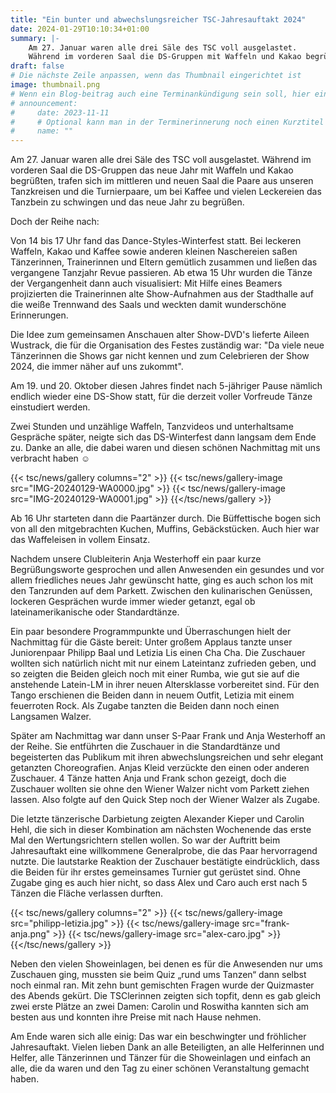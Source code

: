 ```yaml
---
title: "Ein bunter und abwechslungsreicher TSC-Jahresauftakt 2024"
date: 2024-01-29T10:10:34+01:00
summary: |-
    Am 27. Januar waren alle drei Säle des TSC voll ausgelastet.
    Während im vorderen Saal die DS-Gruppen mit Waffeln und Kakao begrüßten, schwangen die Mitglieger das Tanzbein.
draft: false
# Die nächste Zeile anpassen, wenn das Thumbnail eingerichtet ist
image: thumbnail.png
# Wenn ein Blog-beitrag auch eine Terminankündigung sein soll, hier eintragen:
# announcement:
#     date: 2023-11-11
#     # Optional kann man in der Terminerinnerung noch einen Kurztitel vergeben.
#     name: ""
---
```


Am 27. Januar waren alle drei Säle des TSC voll ausgelastet.
Während im vorderen Saal die DS-Gruppen das neue Jahr mit Waffeln und Kakao begrüßten, trafen sich im mittleren und neuen Saal die Paare aus unseren Tanzkreisen und die Turnierpaare, um bei Kaffee und vielen Leckereien das Tanzbein zu schwingen und das neue Jahr zu begrüßen.

Doch der Reihe nach: 

Von 14 bis 17 Uhr fand das Dance-Styles-Winterfest statt.
Bei leckeren Waffeln, Kakao und Kaffee sowie anderen kleinen Naschereien saßen Tänzerinnen, Trainerinnen und Eltern gemütlich zusammen und ließen das vergangene Tanzjahr Revue passieren.
Ab etwa 15 Uhr wurden die Tänze der Vergangenheit dann auch visualisiert:
Mit Hilfe eines Beamers projizierten die Trainerinnen alte Show-Aufnahmen aus der Stadthalle auf die weiße Trennwand des Saals und weckten damit wunderschöne Erinnerungen.

Die Idee zum gemeinsamen Anschauen alter Show-DVD's lieferte Aileen Wustrack, die für die Organisation des Festes zuständig war:
"Da viele neue Tänzerinnen die Shows gar nicht kennen und zum Celebrieren der Show 2024, die immer näher auf uns zukommt".

Am 19. und 20. Oktober diesen Jahres findet nach 5-jähriger Pause nämlich endlich wieder eine DS-Show statt, für die derzeit voller Vorfreude Tänze einstudiert werden. 

Zwei Stunden und unzählige Waffeln, Tanzvideos und unterhaltsame Gespräche später, neigte sich das DS-Winterfest dann langsam dem Ende zu.
Danke an alle, die dabei waren und diesen schönen Nachmittag mit uns verbracht haben ☺️

{{< tsc/news/gallery columns="2" >}}
    {{< tsc/news/gallery-image src="IMG-20240129-WA0000.jpg" >}}
    {{< tsc/news/gallery-image src="IMG-20240129-WA0001.jpg" >}}
{{</tsc/news/gallery >}}

Ab 16 Uhr starteten dann die Paartänzer durch.
Die Büffettische bogen sich von all den mitgebrachten Kuchen, Muffins, Gebäckstücken.
Auch hier war das Waffeleisen in vollem Einsatz.

Nachdem unsere Clubleiterin Anja Westerhoff ein paar kurze Begrüßungsworte gesprochen und allen Anwesenden ein gesundes und vor allem friedliches neues Jahr gewünscht hatte, ging es auch schon los mit den Tanzrunden auf dem Parkett.
Zwischen den kulinarischen Genüssen, lockeren Gesprächen wurde immer wieder getanzt, egal ob lateinamerikanische oder Standardtänze.

Ein paar besondere Programmpunkte und Überraschungen hielt der Nachmittag für die Gäste bereit:
Unter großem Applaus tanzte unser Juniorenpaar Philipp Baal und Letizia Lis einen Cha Cha.
Die Zuschauer wollten sich natürlich nicht mit nur einem Lateintanz zufrieden geben, und so zeigten die Beiden gleich noch mit einer Rumba, wie gut sie auf die anstehende Latein-LM in ihrer neuen Altersklasse vorbereitet sind.
Für den Tango erschienen die Beiden dann in neuem Outfit, Letizia mit einem feuerroten Rock.
Als Zugabe tanzten die Beiden dann noch einen Langsamen Walzer.

Später am Nachmittag war dann unser S-Paar Frank und Anja Westerhoff an der Reihe.
Sie entführten die Zuschauer in die Standardtänze und begeisterten das Publikum mit ihren abwechslungsreichen und sehr elegant getanzten Choreografien.
Anjas Kleid verzückte den einen oder anderen Zuschauer.
4 Tänze hatten Anja und Frank schon gezeigt, doch die Zuschauer wollten sie ohne den Wiener Walzer nicht vom Parkett ziehen lassen.
Also folgte auf den Quick Step noch der Wiener Walzer als Zugabe.

Die letzte tänzerische Darbietung zeigten Alexander Kieper und Carolin Hehl, die sich in dieser Kombination am nächsten Wochenende das erste Mal den Wertungsrichtern stellen wollen.
So war der Auftritt beim Jahresauftakt eine willkommene Generalprobe, die das Paar hervorragend nutzte.
Die lautstarke Reaktion der Zuschauer bestätigte eindrücklich, dass die Beiden für ihr erstes gemeinsames Turnier gut gerüstet sind.
Ohne Zugabe ging es auch hier nicht, so dass Alex und Caro auch erst nach 5 Tänzen die Fläche verlassen durften.


{{< tsc/news/gallery columns="2" >}}
    {{< tsc/news/gallery-image src="philipp-letizia.jpg" >}}
    {{< tsc/news/gallery-image src="frank-anja.png" >}}
    {{< tsc/news/gallery-image src="alex-caro.jpg" >}}
{{</tsc/news/gallery >}}

Neben den vielen Showeinlagen, bei denen es für die Anwesenden nur ums Zuschauen ging, mussten sie beim Quiz „rund ums Tanzen“ dann selbst noch einmal ran.
Mit zehn bunt gemischten Fragen wurde der Quizmaster des Abends gekürt.
Die TSClerinnen zeigten sich topfit, denn es gab gleich zwei erste Plätze an zwei Damen:
Carolin und Roswitha kannten sich am besten aus und konnten ihre Preise mit nach Hause nehmen.

Am Ende waren sich alle einig:
Das war ein beschwingter und fröhlicher Jahresauftakt.
Vielen lieben Dank an alle Beteiligten, an alle Helferinnen und Helfer, alle Tänzerinnen und Tänzer für die Showeinlagen und einfach an alle, die da waren und den Tag zu einer schönen Veranstaltung gemacht haben.   

<!-- Das ist ein einzelnes Bild: -->
<!-- {{< tsc/news/inline-float src="pokal.jpg" alt="Siegerpokal" width="800" height="801" >}} -->

